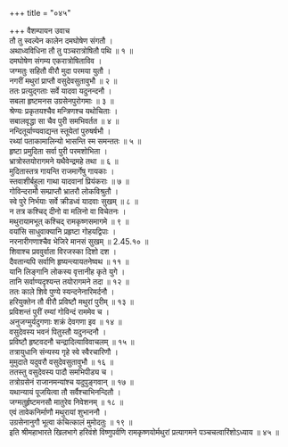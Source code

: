 +++
title = "०४५"

+++
वैशम्पायन उवाच  
तौ तु स्वल्पेन कालेन दमघोषेण संगतौ ।  
अथाध्वविधिना तौ तु पञ्चरात्रोषितौ पथि ॥ १ ॥  
दमघोषेण संगम्य एकरात्रोषिताविव ।  
जग्मतुः सहितौ वीरौ मुदा परमया युतौ ।  
नगरीं मथुरां प्राप्तौ वसुदेवसुतावुभौ ॥ २ ॥  
ततः प्रत्युद्गताः सर्वे यादवा यदुनन्दनौ ।  
सबला हृष्टमनस उग्रसेनपुरोगमाः ॥ ३ ॥  
श्रेण्यः प्रकृतयश्चैव मन्त्रिणश्च यथोचिताः ।  
सबालवृद्धा सा चैव पुरी समभिवर्तत ॥ ४ ॥  
नन्दितूर्याण्यवाद्यन्त स्तूयेतां पुरुषर्षभौ ।  
रथ्यां पताकामालिन्यो भासन्ति स्म समन्ततः ॥ ५ ॥  
हृष्टा प्रमुदिता सर्वा पुरी परमशोभिता ।  
भ्रात्रोस्तयोरागमने यथैवेन्द्रमहे तथा ॥ ६ ॥  
मुदितास्तत्र गायन्ति राजमार्गेषु गायकाः ।  
स्तवाशीर्बहुला गाथा यादवानां प्रियंकराः ॥ ७ ॥  
गोविन्दरामौ सम्प्राप्तौ भ्रातरौ लोकविश्रुतौ ।  
स्वे पुरे निर्भयाः सर्वे क्रीडध्वं यादवाः सुखम् ॥ ८ ॥  
न तत्र कश्चिद् दीनो वा मलिनो वा विचेतनः ।  
मथुरायामभूत् कश्चिद् रामकृष्णसमागमे ॥ ९ ॥  
वयांसि साधुवाक्यानि प्रहृष्टा गोहयद्विपाः ।  
नरनारीगणाश्चैव भेजिरे मानसं सुखम् ॥ 2.45.१० ॥  
शिवाश्च प्रववुर्वाता विरजस्का दिशो दश ।  
दैवतान्यपि सर्वाणि हृष्यन्त्यायतनेष्वथ ॥ ११ ॥  
यानि लिङ्गानि लोकस्य वृत्तानीह कृते युगे ।  
तानि सर्वाण्यदृश्यन्त तयोरागमने तदा ॥ १२ ॥  
ततः काले शिवे पुण्ये स्यन्दनेनारिमर्दनौ ।  
हरियुक्तेन तौ वीरौ प्रविष्टौ मथुरां पुरीम् ॥ १३ ॥  
प्रविशन्तं पुरीं रम्यां गोविन्दं राममेव च ।  
अनुजग्मुर्यदुगणाः शक्रं देवगणा इव ॥ १४ ॥  
वसुदेवस्य भवनं पितुस्तौ यदुनन्दनौ ।  
प्रविष्टौ हृष्टवदनौ चन्द्रादित्याविवाचलम् ॥ १५ ॥  
तत्रायुधानि संन्यस्य गृहे स्वे स्वैरचारिणौ ।  
मुमुदाते यदुवरौ वसुदेवसुतावुभौ ॥ १६ ॥  
ततस्तु वसुदेवस्य पादौ समभिपीड्य च ।  
तत्रोग्रसेनं राजानमन्यांश्च यदुपुङ्गवान् ॥ १७ ॥  
यथान्यायं पूजयित्वा तौ सर्वैश्चाभिनन्दितौ ।  
जग्मतुर्हृष्टमनसौ मातुरेव निवेशनम् ॥ १८ ॥  
 एवं तावेकनिर्माणौ मथुरायां शुभाननौ ।  
उग्रसेनानुगौ भूत्वा कंचित्कालं मुमोदतुः ॥ १९ ॥  
इति श्रीमहाभारते खिलभागे हरिवंशे विष्णुपर्वणि रामकृष्णयोर्मथुरां प्रत्यागमने पञ्चचत्वारिंशोऽध्याय ॥ ४५ ॥